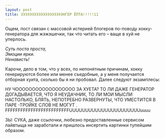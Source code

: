 ```yaml
---
layout: post
title: ЭЭЭЭЭЭЭЭЭЭЭЭЭЭЭЭЭЭЭНГЕР ЁПТА!!!!!11
---
```


Ощем, пост связан с массовой истерией блогеров по-поводу хокку-генератора для жэжэшечки, так что читать его – ваще в хуй не уперлось.

_Суть поста проста,  
Эмоции ярки.  
Ненависть!_

Карочи, дело в том, что у всех, по непонятным причинам, хокку генерируются более или менее съедобные, а у меня получается отборная хуита, сколько бы я ни пробовал. Далее следуют экзамплесы:

НУ ЧОООООООООООООООООО ЗА ХУЕТА? ТО ЛИ ДАЖЕ ГЕНЕРАТОР ДОГАДЫВАЕТСЯ, ЧТО Я НЕУДАЧНИК, ТО ЛИ МОИ МЫСЛИ НАСТОЛЬКО, БЛЯТЬ, НЕПОТРЕБНО РАЗВЕРНУТЫ, ЧТО УМЕСТИТСЯ В ПАРЕ -ТРОЙКЕ СЛОВ НЕ МОГУТ .  
FFFFFFFFFFFFFFFFFFFFFFFFFUUUUUUUUUUUUUUUUUUUUUUuuuu

ЗЫ: СУКА, даже ссылочки, любезно предоставленные сервисом лайвтыща не заработали и пришлось инсертить картинки тупейшим образом.
